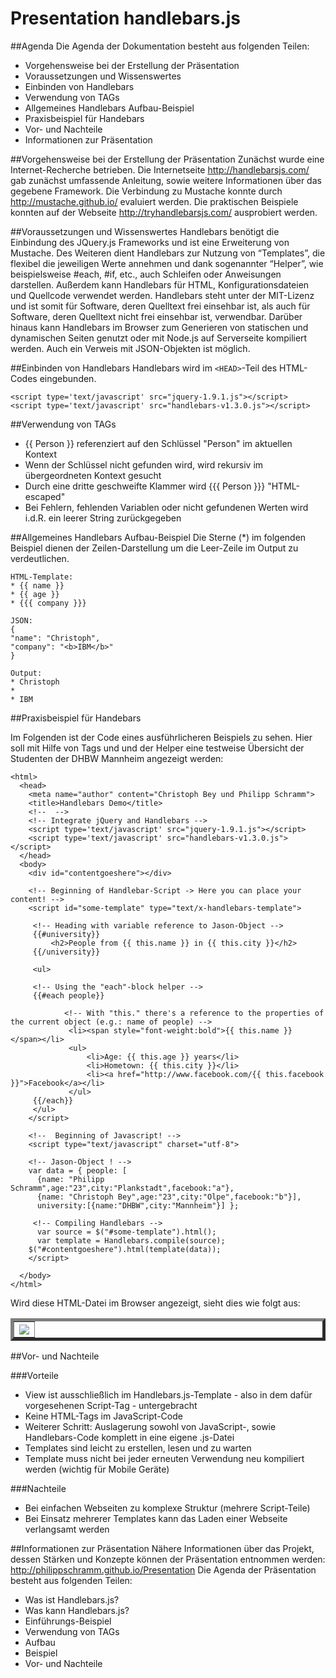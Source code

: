 Presentation handlebars.js
==========================

##Agenda
Die Agenda der Dokumentation besteht aus folgenden Teilen:
* Vorgehensweise bei der Erstellung der Präsentation
* Voraussetzungen und Wissenswertes
* Einbinden von Handlebars
* Verwendung von TAGs
* Allgemeines Handlebars Aufbau-Beispiel
* Praxisbeispiel für Handebars 
* Vor- und Nachteile
* Informationen zur Präsentation

##Vorgehensweise bei der Erstellung der Präsentation
Zunächst wurde eine Internet-Recherche betrieben. Die Internetseite http://handlebarsjs.com/ gab zunächst umfassende Anleitung, sowie weitere Informationen über das gegebene Framework. Die Verbindung zu Mustache konnte durch http://mustache.github.io/ evaluiert werden. Die praktischen Beispiele konnten auf der Webseite http://tryhandlebarsjs.com/ ausprobiert werden.
 

##Voraussetzungen und Wissenswertes
Handlebars benötigt die Einbindung des JQuery.js Frameworks und ist eine Erweiterung von Mustache. Des Weiteren dient Handlebars zur Nutzung von “Templates”, die flexibel die jeweiligen Werte annehmen und dank sogenannter “Helper”, wie beispielsweise #each, #if, etc., auch Schleifen oder Anweisungen darstellen. Außerdem kann Handlebars für HTML, Konfigurationsdateien und Quellcode verwendet werden. Handlebars steht unter der MIT-Lizenz und ist somit für Software, deren Quelltext frei einsehbar ist, als auch für Software, deren Quelltext nicht frei einsehbar ist, verwendbar. 
Darüber hinaus kann Handlebars im Browser zum Generieren von statischen und dynamischen Seiten genutzt
oder mit Node.js auf Serverseite kompiliert werden. Auch ein Verweis mit JSON-Objekten ist möglich.


##Einbinden von Handlebars
Handlebars wird im ```<HEAD>```-Teil des HTML-Codes eingebunden. 
```
<script type='text/javascript' src="jquery-1.9.1.js"></script>
<script type='text/javascript' src="handlebars-v1.3.0.js"></script>
```

##Verwendung von TAGs
* {{ Person }} referenziert auf den Schlüssel "Person" im aktuellen Kontext
* Wenn der Schlüssel nicht gefunden wird, wird rekursiv im übergeordneten Kontext gesucht
* Durch eine dritte geschweifte Klammer wird {{{ Person }}} "HTML-escaped"
* Bei Fehlern, fehlenden Variablen oder nicht gefundenen Werten wird i.d.R. ein leerer String zurückgegeben


##Allgemeines Handlebars Aufbau-Beispiel
Die Sterne (*) im folgenden Beispiel dienen der Zeilen-Darstellung um die Leer-Zeile im Output zu verdeutlichen.
```
HTML-Template:
* {{ name }}
* {{ age }}
* {{{ company }}}

JSON:
{
"name": "Christoph",
"company": "<b>IBM</b>"
}

Output:
* Christoph
*
* IBM
```

##Praxisbeispiel für Handebars 

Im Folgenden ist der Code eines ausführlicheren Beispiels zu sehen. Hier soll mit Hilfe von Tags und und der Helper eine testweise Übersicht der Studenten der DHBW Mannheim angezeigt werden:

```
<html>
  <head>
    <meta name="author" content="Christoph Bey und Philipp Schramm">
    <title>Handlebars Demo</title>
    <!--  -->
    <!-- Integrate jQuery and Handlebars -->
	<script type='text/javascript' src="jquery-1.9.1.js"></script>
    <script type='text/javascript' src="handlebars-v1.3.0.js"></script>
  </head>
  <body>
	<div id="contentgoeshere"></div>
    
	<!-- Beginning of Handlebar-Script -> Here you can place your content! -->
    <script id="some-template" type="text/x-handlebars-template">
   	 
	 <!-- Heading with variable reference to Jason-Object -->
	 {{#university}}
   		 <h2>People from {{ this.name }} in {{ this.city }}</h2>
   	 {{/university}}
   	 
   	 <ul>
	 
	 <!-- Using the "each"-block helper -->
   	 {{#each people}}
			
			<!-- With "this." there's a reference to the properties of the current object (e.g.: name of people) -->
   			 <li><span style="font-weight:bold">{{ this.name }} </span></li>
   			 <ul>
   				 <li>Age: {{ this.age }} years</li>
   				 <li>Hometown: {{ this.city }}</li>
   				 <li><a href="http://www.facebook.com/{{ this.facebook }}">Facebook</a></li>
   			 </ul>
   	 {{/each}}
   	 </ul>
	</script>

	<!--  Beginning of Javascript! -->
	<script type="text/javascript" charset="utf-8">
  	
	<!-- Jason-Object ! -->
	var data = { people: [
      {name: "Philipp Schramm",age:"23",city:"Plankstadt",facebook:"a"},
      {name: "Christoph Bey",age:"23",city:"Olpe",facebook:"b"}],
      university:[{name:"DHBW",city:"Mannheim"}] };
 	 
	 <!-- Compiling Handlebars -->
      var source = $("#some-template").html();
	  var template = Handlebars.compile(source);
  	$("#contentgoeshere").html(template(data));
	</script>
    
  </body>
</html>
```

Wird diese HTML-Datei im Browser angezeigt, sieht dies wie folgt aus:
<TABLE BORDER=5>
<TR><TH><img src="https://cloud.githubusercontent.com/assets/7722245/3298403/40199fc0-f601-11e3-9022-3484a5c25cc9.png" />
</TABLE>

##Vor- und Nachteile

###Vorteile
* View ist ausschließlich im Handlebars.js-Template - also in dem dafür vorgesehenen Script-Tag - untergebracht
* Keine HTML-Tags im JavaScript-Code
* Weiterer Schritt: Auslagerung sowohl von JavaScript-, sowie Handlebars-Code komplett in eine eigene .js-Datei
* Templates sind leicht zu erstellen, lesen und zu warten
* Template muss nicht bei jeder erneuten Verwendung neu kompiliert werden (wichtig für Mobile Geräte)

###Nachteile
* Bei einfachen Webseiten zu komplexe Struktur (mehrere Script-Teile)
* Bei Einsatz mehrerer Templates kann das Laden einer Webseite verlangsamt werden


##Informationen zur Präsentation
Nähere Informationen über das Projekt, dessen Stärken und Konzepte können der Präsentation entnommen werden: http://philippschramm.github.io/Presentation
Die Agenda der Präsentation besteht aus folgenden Teilen:
* Was ist Handlebars.js?
* Was kann Handlebars.js?
* Einführungs-Beispiel
* Verwendung von TAGs
* Aufbau
* Beispiel
* Vor- und Nachteile
